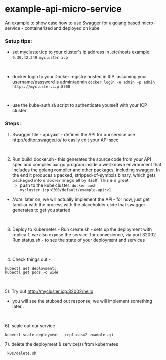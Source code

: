 # example-api-micro-service

An example to show case how to use Swagger for a golang based micro-service - containerized and deployed on kube 

### Setup tips:

- set mycluster.icp to your cluster's ip address in /etc/hosts
  example: `9.30.42.249 mycluster.icp`

<br>


- docker login to your Docker registry hosted in ICP. 
  assuming your username/password is admin/admin `docker login -u admin -p admin https://mycluster.icp:8500`

<br>

- use the kube-auth.sh script to authenticate yourself with your ICP cluster


### Steps:
1.  Swagger file -  api.yaml  - defines the API for our service
use http://editor.swagger.io/ to easily edit your API spec

<br>

2.  Run build_docker.sh  - this generates the source code from your API spec and compiles our go program inside a  well known environment that includes the golang compiler and other packages, including swagger.  In the end it produces a packed, stripped-of-symbols binary, which gets packaged into a docker image all by itself.  This is a great 
    - push to the kube cluster: 
     ```docker push mycluster.icp:8500/default/example-api:v1```

 - *Note*: later on, we will actually implement the API - for now, just get familiar with the process with the placeholder code that swagger generates to get you started

<br>

3. Deploy to Kubernetes - 
   Run create.sh  -  sets up the deployment with replica 1, we also expose the service, for convenience, via port 32002
   Run status.sh - to see the state of your deployment and services 

<br>

4. Check things out - 
```
kubectl get deployments
kubectl get pods -o wide
```

<br>

5).  Try out http://mycluster.icp:32002/hello

- you will see the stubbed out response, we will implement something later.. 
<br>

6).  scale out our service
```
kubectl scale deployment --replicas=2 example-api
```

7).  delete the deployment & service(s) from kubernetes

```` k8s/delete.sh````